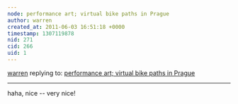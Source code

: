 ```yaml
---
node: performance art; virtual bike paths in Prague
author: warren
created_at: 2011-06-03 16:51:18 +0000
timestamp: 1307119878
nid: 271
cid: 266
uid: 1
---
```




[warren](../profile/warren) replying to: [performance art; virtual bike paths in Prague](../notes/gonzoearth/5-24-2011/performance-art-virtual-bike-paths-prague)

----
haha, nice -- very nice!